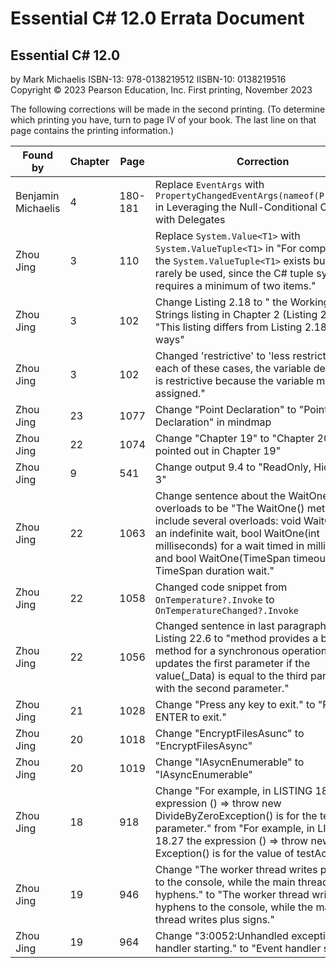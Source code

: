 # Essential C# 12.0 Errata Document

## Essential C# 12.0

by Mark Michaelis
ISBN-13: 978-0138219512
IISBN-10: 0138219516
Copyright © 2023 Pearson Education, Inc.
First printing, November 2023

The following corrections will be made in the second printing. (To determine which printing you have, turn to page IV of your book. The last line on that page contains the printing information.)

Found by            | Chapter     | Page        | Correction
------------------- | ----------- | ----------- | -----------------------------------------------------------------------------------------------------------------------------------------------------------------
Benjamin Michaelis        | 4           | 180-181          | Replace `EventArgs` with `PropertyChangedEventArgs(nameof(Property))` in Leveraging the Null-Conditional Operator with Delegates
Zhou Jing | 3  | 110 | Replace `System.Value<T1>` with `System.ValueTuple<T1>` in "For completeness, the `System.ValueTuple<T1>` exists but will rarely be used, since the C# tuple syntax requires a minimum of two items."
Zhou Jing | 3  | 102 | Change Listing 2.18 to " the Working with Strings listing in Chapter 2 (Listing 2.24)" in "This listing differs from Listing 2.18 in two ways"
Zhou Jing | 3 | 102 | Changed 'restrictive' to 'less restrictive' in "In each of these cases, the variable declaration is restrictive because the variable may be assigned."
Zhou Jing | 23 | 1077 | Change "Point Declaration" to "Pointer Declaration" in mindmap
Zhou Jing | 22 | 1074 | Change "Chapter 19" to "Chapter 20" in "we pointed out in Chapter 19"
Zhou Jing | 9 | 541 | Change output 9.4 to "ReadOnly, Hidden = 3"
Zhou Jing | 22 | 1063 | Change sentence about the WaitOne() overloads to be "The WaitOne() methods include several overloads: void WaitOne() for an indefinite wait, bool WaitOne(int milliseconds) for a wait timed in milliseconds, and bool WaitOne(TimeSpan timeout) for a TimeSpan duration wait."
Zhou Jing | 22 | 1058 | Changed code snippet from `OnTemperature?.Invoke` to `OnTemperatureChanged?.Invoke`
Zhou Jing | 22 | 1056 | Changed sentence in last paragraph before Listing 22.6 to "method provides a built-in method for a synchronous operation that updates the first parameter if the value(_Data) is equal to the third parameter with the second parameter."
Zhou Jing | 21 | 1028 | Change "Press any key to exit." to "Press ENTER to exit."
Zhou Jing | 20 | 1018 | Change "EncryptFilesAsunc" to "EncryptFilesAsync"
Zhou Jing | 20 | 1019 | Change "IAsycnEnumerable" to "IAsyncEnumerable"
Zhou Jing | 18 | 918 | Change "For example, in LISTING 18.28 the expression () => throw new DivideByZeroException() is for the testAction parameter." from "For example, in LISTING 18.27 the expression () => throw new Exception() is for the value of testAction."
Zhou Jing | 19 | 946 | Change "The worker thread writes plus signs to the console, while the main thread writes hyphens." to "The worker thread writes hyphens to the console, while the main thread writes plus signs."
Zhou Jing | 19 | 964 | Change "3:0052:Unhandled exception handler starting." to "Event handler starting"